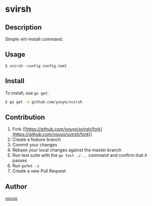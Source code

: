 # svirsh



## Description

Simple virt-install command.

## Usage

```
$ svirsh -config config.toml
```

## Install

To install, use `go get`:

```bash
$ go get -d github.com/youyo/svirsh
```

## Contribution

1. Fork ([https://github.com/youyo/svirsh/fork](https://github.com/youyo/svirsh/fork))
1. Create a feature branch
1. Commit your changes
1. Rebase your local changes against the master branch
1. Run test suite with the `go test ./...` command and confirm that it passes
1. Run `gofmt -s`
1. Create a new Pull Request

## Author

[youyo](https://github.com/youyo)
